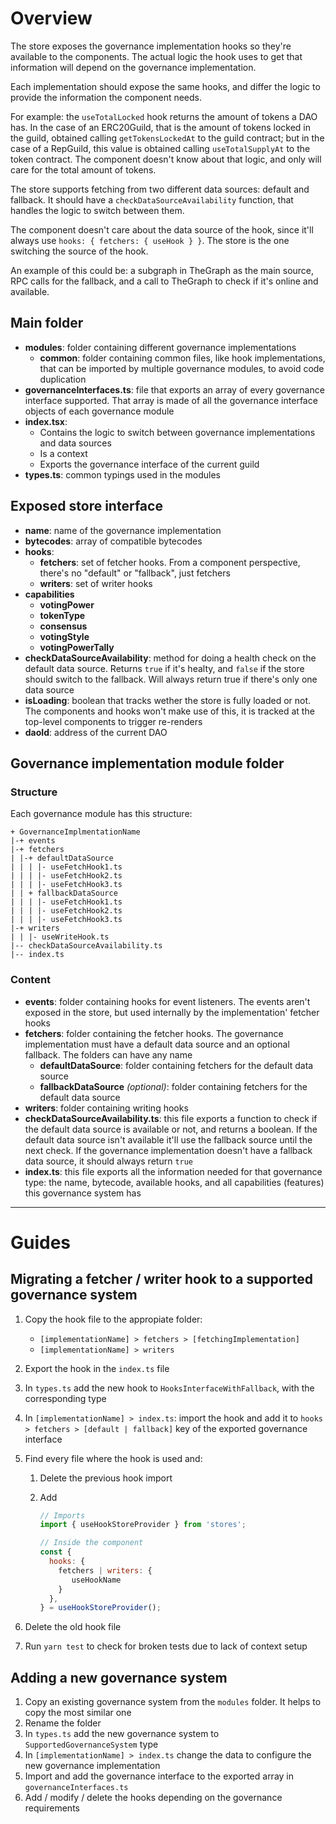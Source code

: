 # Overview

The store exposes the governance implementation hooks so they're available to the components. The actual logic the hook uses to get that information will depend on the governance implementation.

Each implementation should expose the same hooks, and differ the logic to provide the information the component needs.

For example: the `useTotalLocked` hook returns the amount of tokens a DAO has. In the case of an ERC20Guild, that is the amount of tokens locked in the guild, obtained calling `getTokensLockedAt` to the guild contract; but in the case of a RepGuild, this value is obtained calling `useTotalSupplyAt` to the token contract. The component doesn't know about that logic, and only will care for the total amount of tokens.

The store supports fetching from two different data sources: default and fallback. It should have a `checkDataSourceAvailability` function, that handles the logic to switch between them.

The component doesn't care about the data source of the hook, since it'll always use `hooks: { fetchers: { useHook } }`. The store is the one switching the source of the hook.

An example of this could be: a subgraph in TheGraph as the main source, RPC calls for the fallback, and a call to TheGraph to check if it's online and available.

## Main folder

- **modules**: folder containing different governance implementations
  - **common**: folder containing common files, like hook implementations, that can be imported by multiple governance modules, to avoid code duplication
- **governanceInterfaces.ts**: file that exports an array of every governance interface supported. That array is made of all the governance interface objects of each governance module
- **index.tsx**:
  - Contains the logic to switch between governance implementations and data sources
  - Is a context
  - Exports the governance interface of the current guild
- **types.ts**: common typings used in the modules

## Exposed store interface

- **name**: name of the governance implementation
- **bytecodes**: array of compatible bytecodes
- **hooks**:
  - **fetchers**: set of fetcher hooks. From a component perspective, there's no "default" or "fallback", just fetchers
  - **writers**: set of writer hooks
- **capabilities**
  - **votingPower**
  - **tokenType**
  - **consensus**
  - **votingStyle**
  - **votingPowerTally**
- **checkDataSourceAvailability**: method for doing a health check on the default data source. Returns `true` if it's healty, and `false` if the store should switch to the fallback. Will always return true if there's only one data source
- **isLoading**: boolean that tracks wether the store is fully loaded or not. The components and hooks won't make use of this, it is tracked at the top-level components to trigger re-renders
- **daoId**: address of the current DAO

## Governance implementation module folder

### Structure

Each governance module has this structure:

```
+ GovernanceImplmentationName
|-+ events
|-+ fetchers
| |-+ defaultDataSource
| | | |- useFetchHook1.ts
| | | |- useFetchHook2.ts
| | | |- useFetchHook3.ts
| | + fallbackDataSource
| | | |- useFetchHook1.ts
| | | |- useFetchHook2.ts
| | | |- useFetchHook3.ts
|-+ writers
| | |- useWriteHook.ts
|-- checkDataSourceAvailability.ts
|-- index.ts

```

### Content

- **events**: folder containing hooks for event listeners. The events aren't exposed in the store, but used internally by the implementation' fetcher hooks
- **fetchers**: folder containing the fetcher hooks. The governance implementation must have a default data source and an optional fallback. The folders can have any name
  - **defaultDataSource**: folder containing fetchers for the default data source
  - **fallbackDataSource** _(optional)_: folder containing fetchers for the default data source
- **writers**: folder containing writing hooks
- **checkDataSourceAvailability.ts**: this file exports a function to check if the default data source is available or not, and returns a boolean. If the default data source isn't available it'll use the fallback source until the next check. If the governance implementation doesn't have a fallback data source, it should always return `true`
- **index.ts**: this file exports all the information needed for that governance type: the name, bytecode, available hooks, and all capabilities (features) this governance system has

---

# Guides

## Migrating a fetcher / writer hook to a supported governance system

1. Copy the hook file to the appropiate folder:
   - `[implementationName] > fetchers > [fetchingImplementation]`
   - `[implementationName] > writers`
2. Export the hook in the `index.ts` file
3. In `types.ts` add the new hook to `HooksInterfaceWithFallback`, with the corresponding type
4. In `[implementationName] > index.ts`: import the hook and add it to `hooks > fetchers > [default | fallback]` key of the exported governance interface
5. Find every file where the hook is used and:

   1. Delete the previous hook import
   2. Add

      ```javascript
      // Imports
      import { useHookStoreProvider } from 'stores';

      // Inside the component
      const {
        hooks: {
          fetchers | writers: {
             useHookName
          }
        },
      } = useHookStoreProvider();
      ```

6. Delete the old hook file
7. Run `yarn test` to check for broken tests due to lack of context setup

## Adding a new governance system

1. Copy an existing governance system from the `modules` folder. It helps to copy the most similar one
2. Rename the folder
3. In `types.ts` add the new governance system to `SupportedGovernanceSystem` type
4. In `[implementationName] > index.ts` change the data to configure the new governance implementation
5. Import and add the governance interface to the exported array in `governanceInterfaces.ts`
6. Add / modify / delete the hooks depending on the governance requirements
